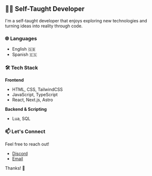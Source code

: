 ## 👩‍💻 Self-Taught Developer

I'm a self-taught developer that enjoys exploring new technologies and turning ideas into reality through code.

### 🌐 Languages
- English 🇬🇧  
- Spanish 🇪🇸

### 🛠️ Tech Stack

**Frontend**  
- HTML, CSS, TailwindCSS  
- JavaScript, TypeScript  
- React, Next.js, Astro

**Backend & Scripting**  
- Lua, SQL

### 📫 Let's Connect

Feel free to reach out!
- [Discord](https://discord.com/users/1335244024843472896)
- [Email](mailto:personal.r1fv@gmail.com)

Thanks! 🚀
